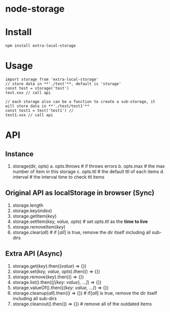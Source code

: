 # node-storage

# Install
```
npm install extra-local-storage
```

# Usage
```
import storage from 'extra-local-storage'
// store data in **'./test'**, default is 'storage'
const test = storage('test')
test.xxx // call api

// each storage also can be a function to create a sub-storage, it will store data in **'./test/test1'**
const test1 = test('test1') // 
test1.xxx // call api

```

# API
## Instance
1. storage(dir, opts)
a. opts.throws # if throws errors
b. opts.max # the max number of item in this storage
c. opts.ttl # the default ttl of each items
d. interval # the interval time to check ttl items

## Original API as localStorage in browser (**Sync**)
1. storage.length
2. storage.key(*index*)
3. storage.getItem(*key*)
4. storage.setItem(*key, value, opts*) # set *opts.ttl* as the **time to live**
5. storage.removeItem(*key*)
6. storage.clear(*all*) # if [*all*] is true, remove the dir itself including all sub-dirs

## Extra API (**Async**)
1. storage.get(*key*).then((*value*) => {})
2. storage.set(*key, value, opts*).then(() => {})
3. storage.remove(*key*).then(() => {})
4. storage.list().then((*[{key: value}, ...]*) => {})
5. storage.valueOf().then((*{key: value, ...}*) => {})
6. storage.cleanup(*all*).then(() => {}) # if[*all*] is true, remove the dir itself including all sub-dirs
7. storage.cleanout().then(() => {}) # remove all of the outdated items
